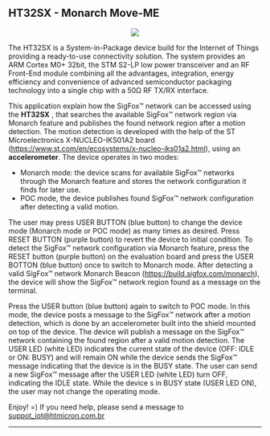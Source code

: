 ## HT32SX - Monarch Move-ME
<div align="center">
  <img src="https://encrypted-tbn0.gstatic.com/images?q=tbn:ANd9GcSesenrhZDRBpVRdUHpQ5ouT6wUTu0t0zaYtSI5GZqXJjGc2tor4Q&s">
</div>

The HT32SX is a System-in-Package device build for the Internet of Things providing a ready-to-use connectivity solution.
The system provides an ARM Cortex M0+ 32bit, the STM S2-LP low power transceiver and an RF Front-End module
combining all the advantages, integration, energy efficiency and convenience of advanced semiconductor packaging
technology into a single chip with a 50Ω RF TX/RX interface.


This application explain how the SigFox™ network can be accessed using the **HT32SX** , that searches the available SigFox™ network 
region via Monarch feature and publishes the found network region after a motion detection. The motion detection is developed with the help of the ST Microelectronics X-NUCLEO-IKS01A2 board (https://www.st.com/en/ecosystems/x-nucleo-iks01a2.html), using an **accelerometer**. The device operates in two modes: 

* Monarch mode: the device scans for available SigFox™ networks through the Monarch feature and stores the network 
configuration it finds for later use. 
* POC mode, the device publishes found SigFox™ network configuration after detecting a valid motion.

The user may press USER BUTTON (blue button) to change the device mode (Monarch mode or POC mode) as many times as desired. 
Press RESET BUTTON (purple button) to revert the device to initial condition.
To detect the SigFox™ network configuration via Monarch feature, press the RESET button (purple button) on the evaluation board and 
press the USER BOTTON (blue button) once to switch to Monarch mode. After detecting a valid SigFox™ network Monarch Beacon (https://build.sigfox.com/monarch), the device will show the SigFox™ network region found as a message on the terminal.

Press the USER button (blue button) again to switch to POC mode. In this mode, the device posts a message to the SigFox™ network after a 
motion detection, which is done by an accelerometer built into the shield mounted on top of the device. The device will publish a message 
on the SigFox™ network containing the found region after a valid motion detection. The USER LED (white LED) indicates the current state 
of the device (OFF: IDLE or ON: BUSY) and will remain ON while the device sends the SigFox™ message indicating that the device is in the 
BUSY state. The user can send a new SigFox™ message after the USER LED (white LED) turn OFF, indicating the IDLE state. While the device 
s in BUSY state (USER LED ON), the user may not change the operating mode.

 
Enjoy! =)
If you need help, please send a message to suppot_iot@htmicron.com.br 

---
